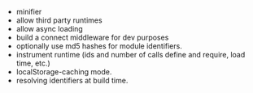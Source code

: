 - minifier
- allow third party runtimes
- allow async loading
- build a connect middleware for dev purposes
- optionally use md5 hashes for module identifiers.
- instrument runtime (ids and number of calls define and require, load time, etc.)
- localStorage-caching mode.
- resolving identifiers at build time. 